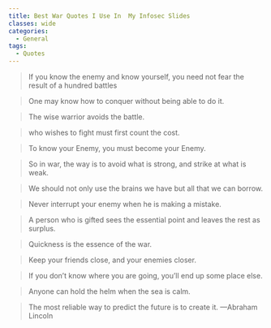 ```yaml
---
title: Best War Quotes I Use In  My Infosec Slides
classes: wide
categories:
  - General
tags:
  - Quotes
---
```


 > If you know the enemy and know yourself, you need not fear the result of a hundred battles 

 > One may know how to conquer without being able to do it. 

 > The wise warrior avoids the battle. 

 > who wishes to fight must first count the cost. 

 > To know your Enemy, you must become your Enemy. 

 > So in war, the way is to avoid what is strong, and strike at what is weak. 

 > We should not only use the brains we have but all that we can borrow. 

 > Never interrupt your enemy when he is making a mistake. 

 > A person who is gifted sees the essential point and leaves the rest as surplus. 

 > Quickness is the essence of the war. 

 > Keep your friends close, and your enemies closer. 

 > If you don’t know where you are going, you’ll end up some place else.
 
 > Anyone can hold the helm when the sea is calm.
     
>The most reliable way to predict the future is to create it.
—Abraham Lincoln


